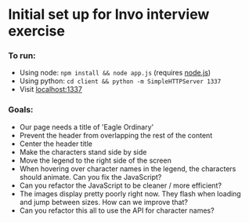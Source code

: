 # Initial set up for Invo interview exercise

### To run:
  - Using node: `npm install && node app.js` (requires [node.js](https://nodejs.org/en/))
  - Using python: `cd client && python -m SimpleHTTPServer 1337`
  - Visit [localhost:1337](http://localhost:1337)

### Goals:
  - Our page needs a title of 'Eagle Ordinary'
  - Prevent the header from overlapping the rest of the content
  - Center the header title
  - Make the characters stand side by side
  - Move the legend to the right side of the screen
  - When hovering over character names in the legend, the characters should animate. Can you fix the JavaScript?
  - Can you refactor the JavaScript to be cleaner / more efficient?
  - The images display pretty poorly right now. They flash when loading and jump between sizes. How can we improve that?
  - Can you refactor this all to use the API for character names?
